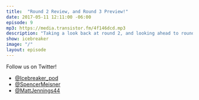 ```yaml
---
title:  "Round 2 Review, and Round 3 Preview!"
date: 2017-05-11 12:11:00 -06:00
episode: 9
mp3: https://media.transistor.fm/4f146dcd.mp3
description: "Taking a look back at round 2, and looking ahead to round 3! Who are the goalies that are good, and who's garbage?"
show: icebreaker
image: "/"
layout: episode
---
```


Follow us on Twitter!

* [@Icebreaker_pod](https://twitter.com/icebreaker_pod)
* [@SpencerMeisner](https://twitter.com/spencermeisner)
* [@MattJennings44](https://twitter.com/mattjennings44)
